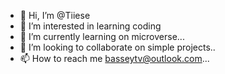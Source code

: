 - 👋 Hi, I’m @Tiiese
- 👀 I’m interested in learning coding
- 🌱 I’m currently learning on microverse...
- 💞️ I’m looking to collaborate on simple projects..
- 📫 How to reach me basseytv@outlook.com...

<!---
Tiiese/Tiiese is a ✨ special ✨ repository because its `README.md` (this file) appears on your GitHub profile.
You can click the Preview link to take a look at your changes.
--->
